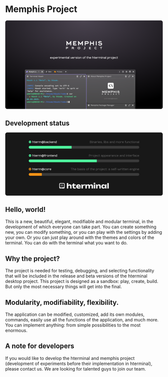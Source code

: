 # Memphis Project

![Memphis Logo](https://github.com/hentai-team/memphis/blob/main/assets/memphis-splash.png?raw=true)

## Development status

![Development Status Check](https://github.com/hentai-team/hterm/blob/main/assets/hterm-status.png?raw=true)

## Hello, world!

This is a new, beautiful, elegant, modifiable and modular terminal, in the development of which everyone can take part. You can create something new, you can modify something, or you can play with the settings by adding your own. Or you can just play around with the themes and colors of the terminal. You can do with the terminal what you want to do.

## Why the project?

The project is needed for testing, debugging, and selecting functionality that will be included in the release and beta versions of the hterminal desktop project. This project is designed as a sandbox: play, create, build. But only the most necessary things will get into the final.

## Modularity, modifiability, flexibility.

The application can be modified, customized, add its own modules, commands, easily use all the functions of the application, and much more. You can implement anything: from simple possibilities to the most enormous.

## A note for developers

If you would like to develop the hterminal and memphis project (development of experiments before their implementation in hterminal), please contact us. We are looking for talented guys to join our team.

